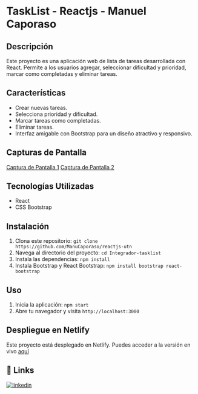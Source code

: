 
# TaskList - Reactjs - Manuel Caporaso



## Descripción
Este proyecto es una aplicación web de lista de tareas desarrollada con React. Permite a los usuarios agregar, seleccionar dificultad y prioridad, marcar como completadas y eliminar tareas.

## Características
- Crear nuevas tareas.
- Selecciona prioridad y dificultad.
- Marcar tareas como completadas.
- Eliminar tareas.
- Interfaz amigable con Bootstrap para un diseño atractivo y responsivo.

## Capturas de Pantalla
[Captura de Pantalla 1](https://drive.google.com/file/d/12QNCbg_sRfqms7NlQBsOtu8DGrzpR_eA/view?usp=sharing)
[Captura de Pantalla 2](https://drive.google.com/file/d/1539n6_iAsyf-epxL9jodFb7IbBbjTlGj)


## Tecnologías Utilizadas
- React
- CSS Bootstrap

## Instalación
1. Clona este repositorio: `git clone https://github.com/ManuCaporaso/reactjs-utn`
2. Navega al directorio del proyecto: `cd Integrador-tasklist`
3. Instala las dependencias: `npm install`
4. Instala Bootstrap y React Bootstrap: `npm install bootstrap react-bootstrap`

## Uso
1. Inicia la aplicación: `npm start`
2. Abre tu navegador y visita `http://localhost:3000`

## Despliegue en Netlify
Este proyecto está desplegado en Netlify. Puedes acceder a la versión en vivo [aquí](https://tasklist-reactapp.netlify.app/)





## 🔗 Links
[![linkedin](https://img.shields.io/badge/linkedin-0A66C2?style=for-the-badge&logo=linkedin&logoColor=white)](https://www.linkedin.com/in/manu-caporaso/)



